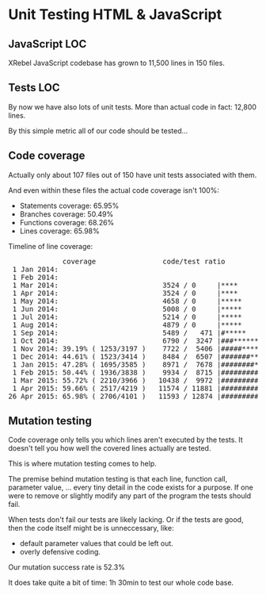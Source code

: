 # Unit Testing HTML & JavaScript

## JavaScript LOC

XRebel JavaScript codebase has grown to 11,500 lines in 150 files.

## Tests LOC

By now we have also lots of unit tests. More than actual code in fact: 12,800 lines.

By this simple metric all of our code should be tested...

## Code coverage

Actually only about 107 files out of 150 have unit tests associated with them.

And even within these files the actual code coverage isn't 100%:

- Statements coverage: 65.95%
- Branches coverage: 50.49%
- Functions coverage: 68.26%
- Lines coverage: 65.98%

Timeline of line coverage:

<pre>
             coverage                code/test ratio
 1 Jan 2014:
 1 Feb 2014:
 1 Mar 2014:                         3524 / 0     |****
 1 Apr 2014:                         3524 / 0     |****
 1 May 2014:                         4658 / 0     |*****
 1 Jun 2014:                         5008 / 0     |*****
 1 Jul 2014:                         5214 / 0     |*****
 1 Aug 2014:                         4879 / 0     |*****
 1 Sep 2014:                         5489 /   471 |#*****
 1 Oct 2014:                         6790 /  3247 |###*******
 1 Nov 2014: 39.19% ( 1253/3197 )    7722 /  5406 |#####********
 1 Dec 2014: 44.61% ( 1523/3414 )    8484 /  6507 |#######********
 1 Jan 2015: 47.28% ( 1695/3585 )    8971 /  7678 |########*********
 1 Feb 2015: 50.44% ( 1936/3838 )    9934 /  8715 |#########**********
 1 Mar 2015: 55.72% ( 2210/3966 )   10438 /  9972 |##########**********
 1 Apr 2015: 59.66% ( 2517/4219 )   11574 / 11881 |############************
26 Apr 2015: 65.98% ( 2706/4101 )   11593 / 12874 |#############************
</pre>

## Mutation testing

Code coverage only tells you which lines aren't executed by the tests.
It doesn't tell you how well the covered lines actually are tested.

This is where mutation testing comes to help.

The premise behind mutation testing is that each line, function call, parameter value,
... every tiny detail in the code exists for a purpose. If one were to remove or slightly
modify any part of the program the tests should fail.

When tests don't fail our tests are likely lacking. Or if the tests are good, then the
code itself might be is unneccessary, like:

- default parameter values that could be left out.
- overly defensive coding.

Our mutation success rate is 52.3%

It does take quite a bit of time: 1h 30min to test our whole code base.

